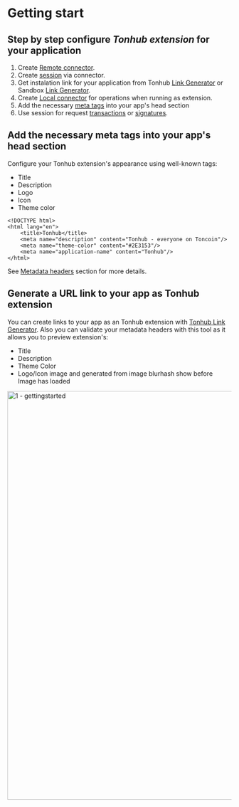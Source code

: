 # Getting start

## Step by step configure _Tonhub extension_ for your application

1. Create [Remote connector](https://developers.tonhub.com/docs/tonhub-remote-connector).
2. Create [session](https://developers.tonhub.com/docs/tonhub-remote-connector#starting-a-new-session) via connector.
3. Get instalation link for your application from Tonhub [Link Generator](https://tonwhales.com/tools/link) or Sandbox [Link Generator](https://sandbox.tonwhales.com/tools/link). 
4. Create [Local connector](https://developers.tonhub.com/docs/tonhub-local-connector) for operations when running as extension.
5. Add the necessary [meta tags](https://github.com/Reveloper/TwhExt/edit/main/Doc%20short/Getting%20start.md#add-the-necessary-meta-tags-into-your-apps-head-section) into your app's head section
6. Use session for request [transactions](/docs/tonhub-remote-connector#requesting-transaction) or [signatures](/docs/tonhub-remote-connector#requesting-signature).




## Add the necessary meta tags into your app's head section

Configure your Tonhub extension's appearance using well-known tags: 
- Title
- Description 
- Logo 
- Icon 
- Theme color

```
<!DOCTYPE html>
<html lang="en">
    <title>Tonhub</title>
    <meta name="description" content="Tonhub - everyone on Toncoin"/>
    <meta name="theme-color" content="#2E3153"/>
    <meta name="application-name" content="Tonhub"/>
</html>
```
See [Metadata headers](doc:metadata-headers) section for more details. 

## Generate a URL link to your app as Tonhub extension

You can create links to your app as an Tonhub extension with [Tonhub Link Generator](doc:tonhub-link-generator). Also you can validate your metadata headers with this tool as it allows you to preview extension's: 
- Title
- Description
- Theme Color
- Logo/Icon image and generated from image blurhash show before Image has loaded 

<img width="919" alt="1 - gettingstarted" src="https://user-images.githubusercontent.com/39581753/178587512-df558e86-2746-4dd5-97c8-e7ad37d8c100.png">
